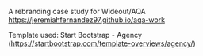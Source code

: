 A rebranding case study for Wideout/AQA
https://jeremiahfernandez97.github.io/aqa-work

Template used: Start Bootstrap - Agency (https://startbootstrap.com/template-overviews/agency/)
